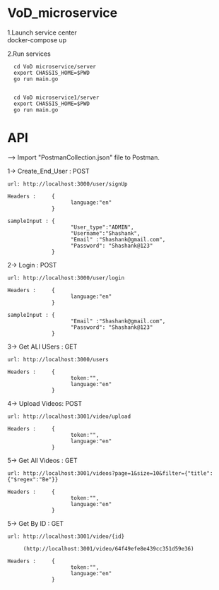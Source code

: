 # VoD_microservice

1.Launch service center                   
      docker-compose up 
      
2.Run services

      cd VoD microservice/server
      export CHASSIS_HOME=$PWD
      go run main.go
  

      cd VoD microservice1/server
      export CHASSIS_HOME=$PWD
      go run main.go
  
# API

--> Import "PostmanCollection.json" file to Postman.

1-> Create_End_User : POST
    
    url: http://localhost:3000/user/signUp

    Headers :     {
                        language:"en"
                  }

    sampleInput : {
                        "User_type":"ADMIN",
                        "Username":"Shashank",
                        "Email" :"Shashank@gmail.com",
                        "Password": "Shashank@123"
                  }

2-> Login : POST
    
    url: http://localhost:3000/user/login

    Headers :     {
                        language:"en"
                  }

    sampleInput : {
                        "Email" :"Shashank@gmail.com",
                        "Password": "Shashank@123"
                  }

3-> Get ALl USers : GET

    url: http://localhost:3000/users  

    Headers :     {
                        token:"",
                        language:"en"
                  }

4-> Upload Videos: POST

    url: http://localhost:3001/video/upload

    Headers :     {
                        token:"",
                        language:"en"
                  }
    

5-> Get All Videos : GET

    url: http://localhost:3001/videos?page=1&size=10&filter={"title":{"$regex":"Be"}}

    Headers :     {
                        token:"",
                        language:"en"
                  }

5-> Get By ID : GET

    url: http://localhost:3001/video/{id}

         (http://localhost:3001/video/64f49efe8e439cc351d59e36)

    Headers :     {
                        token:"",
                        language:"en"
                  }

  
